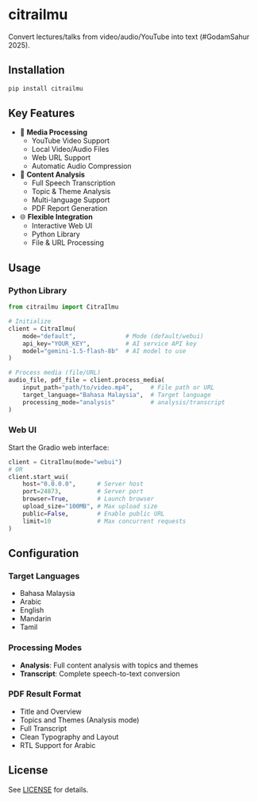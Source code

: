 # citrailmu

Convert lectures/talks from video/audio/YouTube into text (#GodamSahur 2025).

## Installation

```bash
pip install citrailmu
```

## Key Features

- 🎥 **Media Processing**
  - YouTube Video Support
  - Local Video/Audio Files
  - Web URL Support
  - Automatic Audio Compression
- 🔄 **Content Analysis**
  - Full Speech Transcription
  - Topic & Theme Analysis
  - Multi-language Support
  - PDF Report Generation
- 🌐 **Flexible Integration**
  - Interactive Web UI
  - Python Library
  - File & URL Processing

## Usage

### Python Library

```python
from citrailmu import CitraIlmu

# Initialize
client = CitraIlmu(
    mode="default",              # Mode (default/webui)
    api_key="YOUR_KEY",          # AI service API key
    model="gemini-1.5-flash-8b"  # AI model to use
)

# Process media (file/URL)
audio_file, pdf_file = client.process_media(
    input_path="path/to/video.mp4",     # File path or URL
    target_language="Bahasa Malaysia",  # Target language
    processing_mode="analysis"          # analysis/transcript
)
```

### Web UI

Start the Gradio web interface:

```python
client = CitraIlmu(mode="webui")
# OR
client.start_wui(
    host="0.0.0.0",      # Server host
    port=24873,          # Server port
    browser=True,        # Launch browser
    upload_size="100MB", # Max upload size
    public=False,        # Enable public URL
    limit=10             # Max concurrent requests
)
```

## Configuration

### Target Languages
- Bahasa Malaysia
- Arabic
- English
- Mandarin
- Tamil

### Processing Modes
- **Analysis**: Full content analysis with topics and themes
- **Transcript**: Complete speech-to-text conversion

### PDF Result Format
- Title and Overview
- Topics and Themes (Analysis mode)
- Full Transcript
- Clean Typography and Layout
- RTL Support for Arabic

## License

See [LICENSE](LICENSE) for details.

